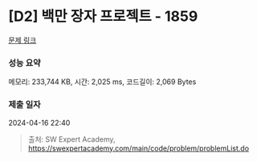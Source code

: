 # [D2] 백만 장자 프로젝트 - 1859 

[문제 링크](https://swexpertacademy.com/main/code/problem/problemDetail.do?contestProbId=AV5LrsUaDxcDFAXc) 

### 성능 요약

메모리: 233,744 KB, 시간: 2,025 ms, 코드길이: 2,069 Bytes

### 제출 일자

2024-04-16 22:40



> 출처: SW Expert Academy, https://swexpertacademy.com/main/code/problem/problemList.do